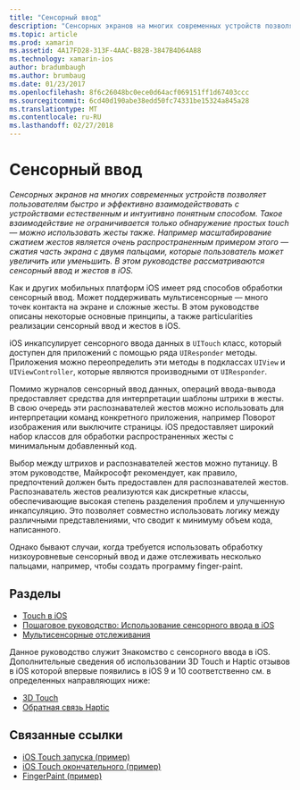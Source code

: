 ```yaml
---
title: "Сенсорный ввод"
description: "Сенсорных экранов на многих современных устройств позволяет пользователям быстро и эффективно взаимодействовать с устройствами естественным и интуитивно понятным способом. Такое взаимодействие не ограничивается только обнаружение простых touch — можно использовать жесты также. Например масштабирование сжатием жестов является очень распространенным примером этого — сжатия часть экрана с двумя пальцами, которые пользователь может увеличить или уменьшить. В этом руководстве рассматриваются сенсорный ввод и жестов в iOS."
ms.topic: article
ms.prod: xamarin
ms.assetid: 4A17FD28-313F-4AAC-B82B-3847B4D64A88
ms.technology: xamarin-ios
author: bradumbaugh
ms.author: brumbaug
ms.date: 01/23/2017
ms.openlocfilehash: 8f6c26048bc0ece0d64acf069151ff1d67403ccc
ms.sourcegitcommit: 6cd40d190abe38edd50fc74331be15324a845a28
ms.translationtype: MT
ms.contentlocale: ru-RU
ms.lasthandoff: 02/27/2018
---
```

# <a name="touch"></a>Сенсорный ввод

_Сенсорных экранов на многих современных устройств позволяет пользователям быстро и эффективно взаимодействовать с устройствами естественным и интуитивно понятным способом. Такое взаимодействие не ограничивается только обнаружение простых touch — можно использовать жесты также. Например масштабирование сжатием жестов является очень распространенным примером этого — сжатия часть экрана с двумя пальцами, которые пользователь может увеличить или уменьшить. В этом руководстве рассматриваются сенсорный ввод и жестов в iOS._


Как и других мобильных платформ iOS имеет ряд способов обработки сенсорный ввод. Может поддерживать мультисенсорные — много точек контакта на экране и сложные жесты. В этом руководстве описаны некоторые основные принципы, а также particularities реализации сенсорный ввод и жестов в iOS.

iOS инкапсулирует сенсорного ввода данных в `UITouch` класс, который доступен для приложений с помощью ряда `UIResponder` методы. Приложения можно переопределить эти методы в подклассах `UIView` и `UIViewController`, которые являются производными от `UIResponder`.

Помимо журналов сенсорный ввод данных, операций ввода-вывода предоставляет средства для интерпретации шаблоны штрихи в жесты. В свою очередь эти распознавателей жестов можно использовать для интерпретации команд конкретного приложения, например Поворот изображения или выключите страницы. iOS предоставляет широкий набор классов для обработки распространенных жесты с минимальным добавленный код.

Выбор между штрихов и распознавателей жестов можно путаницу. В этом руководстве, Майкрософт рекомендует, как правило, предпочтений должен быть предоставлен для распознавателей жестов. Распознаватель жестов реализуются как дискретные классы, обеспечивающие высокая степень разделения проблем и улучшенную инкапсуляцию. Это позволяет совместно использовать логику между различными представлениями, что сводит к минимуму объем кода, написанного.

Однако бывают случаи, когда требуется использовать обработку низкоуровневые сенсорный ввод и даже отслеживать несколько пальцами, например, чтобы создать программу finger-paint.

## <a name="sections"></a>Разделы

-  [Touch в iOS](touch-in-ios.md)
-  [Пошаговое руководство: Использование сенсорного ввода в iOS](ios-touch-walkthrough.md)
-  [Мультисенсорные отслеживания](touch-tracking.md)

Данное руководство служит Знакомство с сенсорного ввода в iOS. Дополнительные сведения об использовании 3D Touch и Haptic отзывов в iOS которой впервые появились в iOS 9 и 10 соответственно см. в определенных направляющих ниже:

* [3D Touch](~/ios/platform/3d-touch.md)
* [Обратная связь Haptic](~/ios/user-interface/ios-ui/haptic-feedback.md)



## <a name="related-links"></a>Связанные ссылки

- [iOS Touch запуска (пример)](https://developer.xamarin.com/samples/monotouch/ApplicationFundamentals/Touch_start)
- [iOS Touch окончательного (пример)](https://developer.xamarin.com/samples/monotouch/ApplicationFundamentals/Touch_final)
- [FingerPaint (пример)](https://developer.xamarin.com/samples/monotouch/ApplicationFundamentals/FingerPaint)
